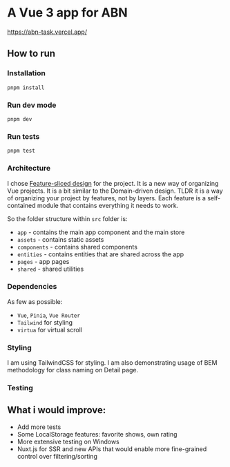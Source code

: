 # A Vue 3 app for ABN

https://abn-task.vercel.app/

## How to run
### Installation
```
pnpm install
```
### Run dev mode
```
pnpm dev
```
### Run tests
```
pnpm test
```

### Architecture
I chose [Feature-sliced design](https://feature-sliced.design/docs) for the project. It is a new way of organizing Vue projects. It is a bit similar to the Domain-driven design. TLDR it is a way of organizing your project by features, not by layers. Each feature is a self-contained module that contains everything it needs to work.

So the folder structure within `src` folder is:
- `app` - contains the main app component and the main store
- `assets` - contains static assets
- `components` - contains shared components
- `entities` - contains entities that are shared across the app
- `pages` - app pages
- `shared` - shared utilities

### Dependencies
As few as possible:
- `Vue`, `Pinia`, `Vue Router`
- `Tailwind` for styling
- `virtua` for virtual scroll

### Styling
I am using TailwindCSS for styling. I am also demonstrating usage of BEM methodology for class naming on Detail page.

### Testing

## What i would improve:
- Add more tests
- Some LocalStorage features: favorite shows, own rating
- More extensive testing on Windows
- Nuxt.js for SSR and new APIs that would enable more fine-grained control over filtering/sorting
